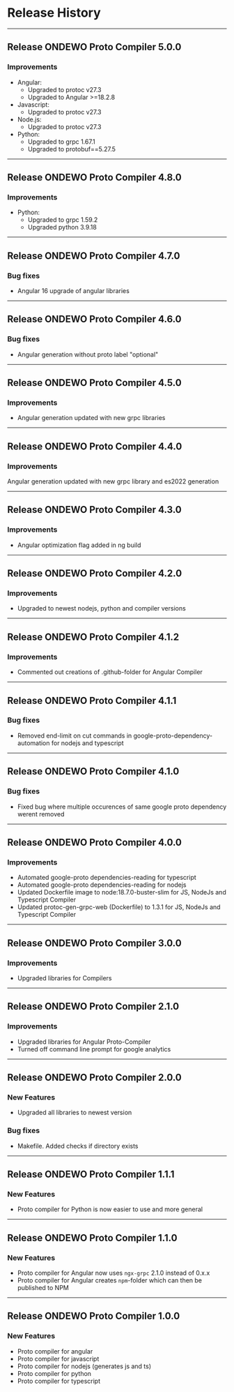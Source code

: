 # Release History

---

## Release ONDEWO Proto Compiler 5.0.0

### Improvements

- Angular:
  - Upgraded to protoc v27.3
  - Upgraded to Angular >=18.2.8
- Javascript:
  - Upgraded to protoc v27.3
- Node.js:
  - Upgraded to protoc v27.3
- Python:
  - Upgraded to grpc 1.67.1
  - Upgraded to protobuf==5.27.5

---

## Release ONDEWO Proto Compiler 4.8.0

### Improvements

- Python:
  - Upgraded to grpc 1.59.2
  - Upgraded python 3.9.18

---

## Release ONDEWO Proto Compiler 4.7.0

### Bug fixes

- Angular 16 upgrade of angular libraries

---

## Release ONDEWO Proto Compiler 4.6.0

### Bug fixes

- Angular generation without proto label "optional"

---

## Release ONDEWO Proto Compiler 4.5.0

### Improvements

- Angular generation updated with new grpc libraries

---

## Release ONDEWO Proto Compiler 4.4.0

### Improvements

Angular generation updated with new grpc library and es2022 generation

---

## Release ONDEWO Proto Compiler 4.3.0

### Improvements

- Angular optimization flag added in ng build

---

## Release ONDEWO Proto Compiler 4.2.0

### Improvements

- Upgraded to newest nodejs, python and compiler versions

---

## Release ONDEWO Proto Compiler 4.1.2

### Improvements

- Commented out creations of .github-folder for Angular Compiler

---

## Release ONDEWO Proto Compiler 4.1.1

### Bug fixes

- Removed end-limit on cut commands in google-proto-dependency-automation for nodejs and typescript

---

## Release ONDEWO Proto Compiler 4.1.0

### Bug fixes

- Fixed bug where multiple occurences of same google proto dependency werent removed

---

## Release ONDEWO Proto Compiler 4.0.0

### Improvements

- Automated google-proto dependencies-reading for typescript
- Automated google-proto dependencies-reading for nodejs
- Updated Dockerfile image to node:18.7.0-buster-slim for JS, NodeJs and Typescript Compiler
- Updated protoc-gen-grpc-web (Dockerfile) to 1.3.1 for JS, NodeJs and Typescript Compiler

---

## Release ONDEWO Proto Compiler 3.0.0

### Improvements

- Upgraded libraries for Compilers

---

## Release ONDEWO Proto Compiler 2.1.0

### Improvements

- Upgraded libraries for Angular Proto-Compiler
- Turned off command line prompt for google analytics

---

## Release ONDEWO Proto Compiler 2.0.0

### New Features

- Upgraded all libraries to newest version

### Bug fixes

- Makefile. Added checks if directory exists

---

## Release ONDEWO Proto Compiler 1.1.1

### New Features

- Proto compiler for Python is now easier to use and more general

---

## Release ONDEWO Proto Compiler 1.1.0

### New Features

- Proto compiler for Angular now uses `ngx-grpc` 2.1.0 instead of 0.x.x
- Proto compiler for Angular creates `npm`-folder which can then be published to NPM

---

## Release ONDEWO Proto Compiler 1.0.0

### New Features

- Proto compiler for angular
- Proto compiler for javascript
- Proto compiler for nodejs (generates js and ts)
- Proto compiler for python
- Proto compiler for typescript
